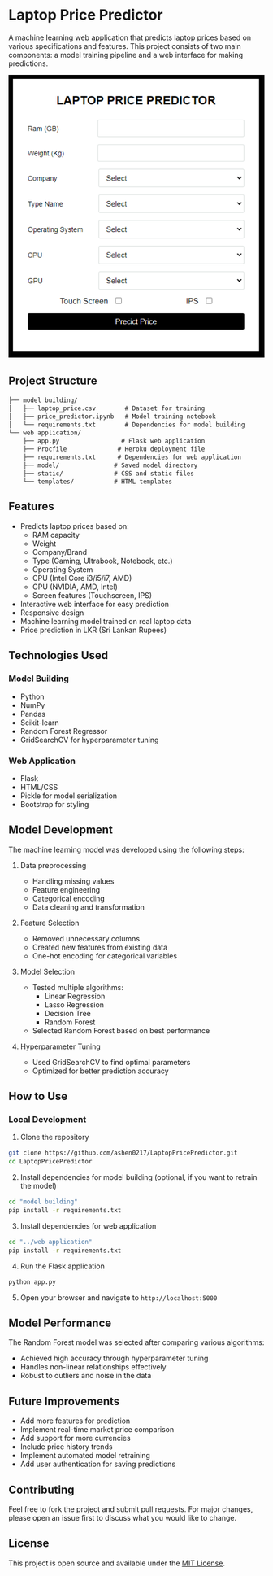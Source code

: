 # Laptop Price Predictor

A machine learning web application that predicts laptop prices based on various specifications and features. This project consists of two main components: a model training pipeline and a web interface for making predictions.

![Application Screenshot](Capture.PNG)

## Project Structure

```
├── model building/
│   ├── laptop_price.csv        # Dataset for training
│   ├── price_predictor.ipynb   # Model training notebook
│   └── requirements.txt        # Dependencies for model building
└── web application/
    ├── app.py                 # Flask web application
    ├── Procfile              # Heroku deployment file
    ├── requirements.txt      # Dependencies for web application
    ├── model/               # Saved model directory
    ├── static/              # CSS and static files
    └── templates/           # HTML templates
```

## Features

- Predicts laptop prices based on:
  - RAM capacity
  - Weight
  - Company/Brand
  - Type (Gaming, Ultrabook, Notebook, etc.)
  - Operating System
  - CPU (Intel Core i3/i5/i7, AMD)
  - GPU (NVIDIA, AMD, Intel)
  - Screen features (Touchscreen, IPS)
- Interactive web interface for easy prediction
- Responsive design
- Machine learning model trained on real laptop data
- Price prediction in LKR (Sri Lankan Rupees)

## Technologies Used

### Model Building

- Python
- NumPy
- Pandas
- Scikit-learn
- Random Forest Regressor
- GridSearchCV for hyperparameter tuning

### Web Application

- Flask
- HTML/CSS
- Pickle for model serialization
- Bootstrap for styling

## Model Development

The machine learning model was developed using the following steps:

1. Data preprocessing

   - Handling missing values
   - Feature engineering
   - Categorical encoding
   - Data cleaning and transformation

2. Feature Selection

   - Removed unnecessary columns
   - Created new features from existing data
   - One-hot encoding for categorical variables

3. Model Selection

   - Tested multiple algorithms:
     - Linear Regression
     - Lasso Regression
     - Decision Tree
     - Random Forest
   - Selected Random Forest based on best performance

4. Hyperparameter Tuning
   - Used GridSearchCV to find optimal parameters
   - Optimized for better prediction accuracy

## How to Use

### Local Development

1. Clone the repository

```bash
git clone https://github.com/ashen0217/LaptopPricePredictor.git
cd LaptopPricePredictor
```

2. Install dependencies for model building (optional, if you want to retrain the model)

```bash
cd "model building"
pip install -r requirements.txt
```

3. Install dependencies for web application

```bash
cd "../web application"
pip install -r requirements.txt
```

4. Run the Flask application

```bash
python app.py
```

5. Open your browser and navigate to `http://localhost:5000`

## Model Performance

The Random Forest model was selected after comparing various algorithms:

- Achieved high accuracy through hyperparameter tuning
- Handles non-linear relationships effectively
- Robust to outliers and noise in the data

## Future Improvements

- Add more features for prediction
- Implement real-time market price comparison
- Add support for more currencies
- Include price history trends
- Implement automated model retraining
- Add user authentication for saving predictions

## Contributing

Feel free to fork the project and submit pull requests. For major changes, please open an issue first to discuss what you would like to change.

## License

This project is open source and available under the [MIT License](LICENSE).
